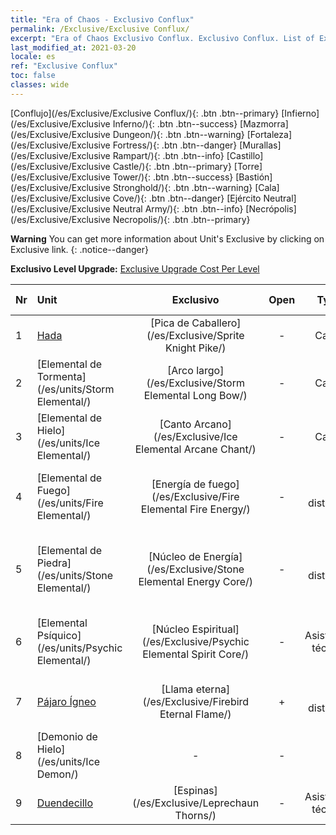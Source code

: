 ```yaml
---
title: "Era of Chaos - Exclusivo Conflux"
permalink: /Exclusive/Exclusive Conflux/
excerpt: "Era of Chaos Exclusivo Conflux. Exclusivo Conflux. List of Exclusivo Conflux in Era of Chaos"
last_modified_at: 2021-03-20
locale: es
ref: "Exclusive Conflux"
toc: false
classes: wide
---
```

 [Conflujo](/es/Exclusive/Exclusive Conflux/){: .btn .btn--primary} [Infierno](/es/Exclusive/Exclusive Inferno/){: .btn .btn--success} [Mazmorra](/es/Exclusive/Exclusive Dungeon/){: .btn .btn--warning} [Fortaleza](/es/Exclusive/Exclusive Fortress/){: .btn .btn--danger} [Murallas](/es/Exclusive/Exclusive Rampart/){: .btn .btn--info} [Castillo](/es/Exclusive/Exclusive Castle/){: .btn .btn--primary} [Torre](/es/Exclusive/Exclusive Tower/){: .btn .btn--success} [Bastión](/es/Exclusive/Exclusive Stronghold/){: .btn .btn--warning} [Cala](/es/Exclusive/Exclusive Cove/){: .btn .btn--danger} [Ejército Neutral](/es/Exclusive/Exclusive Neutral Army/){: .btn .btn--info} [Necrópolis](/es/Exclusive/Exclusive Necropolis/){: .btn .btn--primary} 

**Warning** You can get more information about Unit's Exclusive by clicking on Exclusive link. 
{: .notice--danger}

 **Exclusivo Level Upgrade:** [Exclusive Upgrade Cost Per Level](/Exclusive/ExclusiveUpgradeCostPerLevel/)

  | Nr |         Unit        | Exclusivo | Open  |    Type   |  Item to Rank UP      |  Aspecto   |
  |:---|:--------------------|:-------------:|:-----:|:---------:|:---------------------:|:-------:|
  | 1  | [Hada](/es/units/Sprite/) | [Pica de Caballero](/es/Exclusive/Sprite Knight Pike/) | - | Carga | [Ficha de Pica de Caballero](/es/Items/con_916/) | - |
  | 2  | [Elemental de Tormenta](/es/units/Storm Elemental/) | [Arco largo](/es/Exclusive/Storm Elemental Long Bow/) | - | Carga | [Ficha de Arco Largo](/es/Items/con_914/) | - |
  | 3  | [Elemental de Hielo](/es/units/Ice Elemental/) | [Canto Arcano](/es/Exclusive/Ice Elemental Arcane Chant/) | - | Carga | [Ficha de Canto Arcano](/es/Items/con_915/) | - |
  | 4  | [Elemental de Fuego](/es/units/Fire Elemental/) | [Energía de fuego](/es/Exclusive/Fire Elemental Fire Energy/) | - | A distancia | [Ficha de Energía de fuego](/es/Items/con_998/) | [Aspecto Especial de Energía de fuego](/es/Items/con_666/) |
  | 5  | [Elemental de Piedra](/es/units/Stone Elemental/) | [Núcleo de Energía](/es/Exclusive/Stone Elemental Energy Core/) | - | A distancia | [Ficha de Núcleo de energía](/es/Items/con_999/) | [Aspecto Especial de Núcleo de energía](/es/Items/con_667/) |
  | 6  | [Elemental Psíquico](/es/units/Psychic Elemental/) | [Núcleo Espiritual](/es/Exclusive/Psychic Elemental Spirit Core/) | - | Asistencia técnica | [Ficha de Núcleo Espiritual](/es/Items/con_1000/) | [Aspecto Especial de Núcleo Espiritual](/es/Items/con_668/) |
  | 7  | [Pájaro Ígneo](/es/units/Firebird/) | [Llama eterna](/es/Exclusive/Firebird Eternal Flame/) | + | A distancia | [Ficha de Llama eterna](/es/Items/con_1001/) | [Aspecto Especial de Llama eterna](/es/Items/con_669/) |
  | 8  | [Demonio de Hielo](/es/units/Ice Demon/) | - | - | - | none | none |
  | 9  | [Duendecillo](/es/units/Leprechaun/) | [Espinas](/es/Exclusive/Leprechaun Thorns/) | - | Asistencia técnica | - | - |
